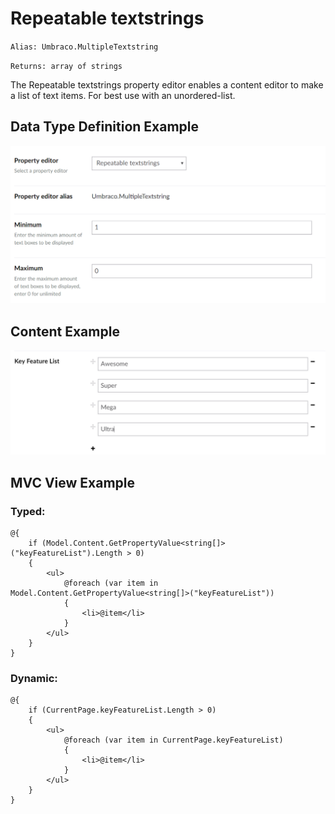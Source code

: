 # Repeatable textstrings

`Alias: Umbraco.MultipleTextstring`

`Returns: array of strings`

The Repeatable textstrings property editor enables a content editor to make a list of text items. For best use with an unordered-list.

## Data Type Definition Example

![Repeatable textstrings Data Type Definition](images/Repeatable-Textstrings-DataType.png)

## Content Example 

![Repeatable textstrings Content](images/Repeatable-Textstrings-Content.png)

## MVC View Example

### Typed:
	
    @{
        if (Model.Content.GetPropertyValue<string[]>("keyFeatureList").Length > 0)
        {
            <ul>
                @foreach (var item in Model.Content.GetPropertyValue<string[]>("keyFeatureList"))
                {
                    <li>@item</li>
                }
            </ul>
        }
    }

### Dynamic:                              

    @{
        if (CurrentPage.keyFeatureList.Length > 0)
        {
            <ul>
                @foreach (var item in CurrentPage.keyFeatureList)
                {
                    <li>@item</li>
                }
            </ul>
        }
    }
